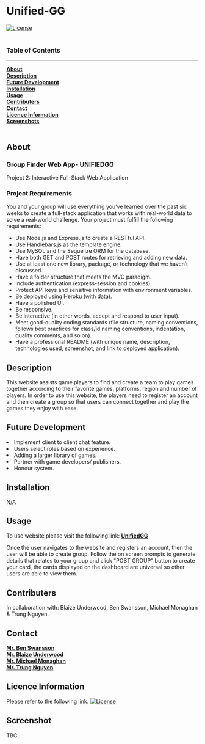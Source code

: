 <br>

# **Unified-GG** 
[![License](https://img.shields.io/badge/License-MIT-blue.svg)](https://opensource.org/licenses/MIT)<br>
<br>
<!-- LINK TO WEBSITE HERE -->

### Table of Contents <br>
***
 [**About**](#about)<br>
 [**Description**](#description)<br>
 [**Future Development**](#future-development)<br>
 [**Installation**](#installation)<br>
 [**Usage**](#usage)<br>
 [**Contributers**](#contributers)<br>
 [**Contact**](#contact)<br>
 [**Licence Information**](#licence-information)<br>
 [**Screenshots**](#screenshot)<br>
 <br>


## About

### Group Finder Web App- UNIFIEDGG
Project 2: Interactive Full-Stack Web Application 
### Project Requirements
You and your group will use everything you’ve learned over the past six weeks to create a full-stack application that works with real-world data to solve a real-world challenge. Your project must fulfill the following requirements:

* Use Node.js and Express.js to create a RESTful API.
* Use Handlebars.js as the template engine.
* Use MySQL and the Sequelize ORM for the database.
* Have both GET and POST routes for retrieving and adding new data.
* Use at least one new library, package, or technology that we haven’t discussed.
* Have a folder structure that meets the MVC paradigm.
* Include authentication (express-session and cookies).
* Protect API keys and sensitive information with environment variables.
* Be deployed using Heroku (with data).
* Have a polished UI.
* Be responsive.
* Be interactive (in other words, accept and respond to user input).
* Meet good-quality coding standards (file structure, naming conventions, follows best practices for class/id naming conventions, indentation, quality comments, and so on).
* Have a professional README (with unique name, description, technologies used, screenshot, and link to deployed application).

<!--  -->
## Description

This website assists game players to find and create a team to play games together according to their favorite games, platforms, region and number of players.
In order to use this website, the players need to register an account and then create a group so that users can connect together and play the games they enjoy with ease. 


<!--  -->
## Future Development

<li> Implement client to client chat feature.
<li> Users select roles based on  experience.
<li> Adding a larger library of games.
<li> Partner with game developers/ publishers.
<li> Honour system.    

<!--  -->
## Installation
N/A

<!--  -->
## Usage
To use website please visit the following link: [**UnifiedGG**](#https://unifiedgg.herokuapp.com/login)<br>

Once the user navigates to the website and registers an account, then the user will be able to create group. Follow the on screen prompts to generate details that relates to your group and click "POST GROUP" button to create your card, the cards displayed on the dashboard are universal so other users are able to view them.  

<!--  -->
## Contributers
In collaboration with: Blaize Underwood, Ben Swansson, Michael Monaghan & Trung Nguyen.

<!--  -->
## Contact

[**Mr. Ben Swansson**](#https://github.com/Rippi9)<br>
[**Mr. Blaize Underwood**](#https://github.com/Blaize95)<br>
[**Mr. Michael Monaghan**](#https://github.com/Zim40)<br>
[**Mr. Trung Nguyen**](#https://github.com/Trung2096)<br>

<!--  -->
## Licence Information
Please refer to the following link.
[![License](https://img.shields.io/badge/License-MIT-blue.svg)](https://opensource.org/licenses/MIT)<br>

<!--  -->
## Screenshot
TBC
